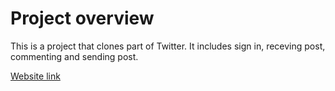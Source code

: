 # Project overview
This is a project that clones part of Twitter. It includes sign in, receving post, commenting and sending post.

[Website link](https://twitter-clone-v2.vercel.app/)
